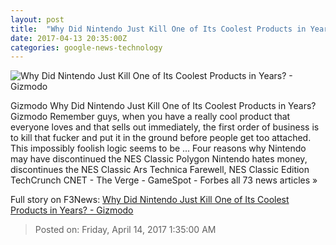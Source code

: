 ```yaml
---
layout: post
title:  "Why Did Nintendo Just Kill One of Its Coolest Products in Years? - Gizmodo"
date: 2017-04-13 20:35:00Z
categories: google-news-technology
---
```


![Why Did Nintendo Just Kill One of Its Coolest Products in Years? - Gizmodo](https://i.kinja-img.com/gawker-media/image/upload/s--CE-0X1CC--/c_fill,fl_progressive,g_center,h_450,q_80,w_800/pik3tb3psukxalsldecm.jpg)

Gizmodo Why Did Nintendo Just Kill One of Its Coolest Products in Years? Gizmodo Remember guys, when you have a really cool product that everyone loves and that sells out immediately, the first order of business is to kill that fucker and put it in the ground before people get too attached. This impossibly foolish logic seems to be ... Four reasons why Nintendo may have discontinued the NES Classic Polygon Nintendo hates money, discontinues the NES Classic Ars Technica Farewell, NES Classic Edition TechCrunch CNET - The Verge - GameSpot - Forbes all 73 news articles »


Full story on F3News: [Why Did Nintendo Just Kill One of Its Coolest Products in Years? - Gizmodo](http://www.f3nws.com/n/Fybgp)

> Posted on: Friday, April 14, 2017 1:35:00 AM
